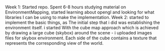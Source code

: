 Week 1:
Started repo. Spent 6-8 hours studying material on EnvironmentMapping, started learning about opengl and looking for what libraries I can be using to make the implementation.
Week 2:
started to implement the basic things, as The initial step that i did was establishing the environment itself.
i started With the cube map approach which is achieved by drawing a large cube (skybox) around the scene - i uploaded images files for skybox environment.
Each side of the cube contains a texture that represents the corresponding view of the world.
